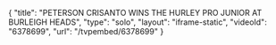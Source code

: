 {
    "title": "PETERSON CRISANTO WINS THE HURLEY PRO JUNIOR AT BURLEIGH HEADS",
    "type": "solo",
    "layout": "iframe-static",
    "videoId": "6378699",
    "url": "\/tvpembed\/6378699"
}